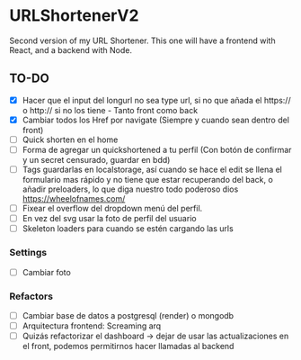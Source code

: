 # URLShortenerV2
Second version of my URL Shortener. This one will have a frontend with React, and a backend with Node.



## TO-DO
- [x] Hacer que el input del longurl no sea type url, si no que añada el https:// o http:// si no los tiene - Tanto front como back
- [x] Cambiar todos los Href por navigate (Siempre y cuando sean dentro del front)
- [ ] Quick shorten en el home
- [ ] Forma de agregar un quickshortened a tu perfil (Con botón de confirmar y un secret censurado, guardar en bdd)
- [ ] Tags guardarlas en localstorage, así cuando se hace el edit se llena el formulario mas rápido y no tiene que estar recuperando del back, o añadir preloaders, lo que diga nuestro todo poderoso dios https://wheelofnames.com/
- [ ] Fixear el overflow del dropdown menú del perfil. 
- [ ] En vez del svg usar la foto de perfil del usuario
- [ ] Skeleton loaders para cuando se estén cargando las urls

### Settings
- [ ] Cambiar foto


### Refactors
- [ ] Cambiar base de datos a postgresql (render) o mongodb
- [ ] Arquitectura frontend: Screaming arq
- [ ] Quizás refactorizar el dashboard -> dejar de usar las actualizaciones en el front, podemos permitirnos hacer llamadas al backend
